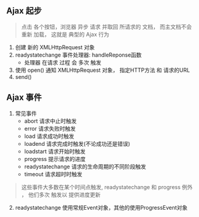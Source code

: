 ## Ajax 起步
> 点击 各个按钮，浏览器 异步 请求 并取回 所请求的  文档， 而主文档不会 重新 加载， 这就是 典型的  Ajax 行为
1. 创建 新的 XMLHttpRequest 对象
2. readystatechange 事件处理器: handleReponse函数
    - 处理器 在请求 过程 会 多次 触发
3. 使用 open() 通知 XMLHttpRequest 对象，  指定HTTP方法 和  请求的URL
4. send()

## Ajax 事件
1. 常见事件
    - abort                 请求中止时触发
    - error                 请求失败时触发
    - load                  请求成功时触发
    - loadend               请求完成时触发(不论成功还是错误)
    - loadstart             请求开始时触发
    - progress              提示请求的进度
    - readystatechange      请求的生命周期的不同阶段触发
    - timeout               请求超时时触发
> 这些事件大多数在某个时间点触发, readystatechange 和 progress 例外 ， 他们多次 触发以 提供进度更新

2. readystatechange 使用常规Event对象，其他的使用ProgressEvent对象